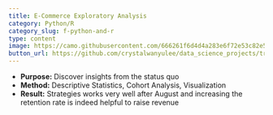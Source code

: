 ```yaml
---
title: E-Commerce Exploratory Analysis 
category: Python/R
category_slug: f-python-and-r
type: content
image: https://camo.githubusercontent.com/666261f6d4d4a283e6f72e53c82e50f763ede020be40ed74d1a0e98ceb81ff26/68747470733a2f2f696d616765732e756e73706c6173682e636f6d2f70686f746f2d313535333438343737312d3337316136303562303630623f69786c69623d72622d312e322e3126697869643d65794a6863484266615751694f6a45794d446439266175746f3d666f726d6174266669743d63726f7026773d3133353026713d3830
button_url: https://github.com/crystalwanyulee/data_science_projects/tree/master/projects/online%20retail/exploratory
---
```


* **Purpose:** Discover insights from the status quo
* **Method:** Descriptive Statistics, Cohort Analysis, Visualization
* **Result:** Strategies works very well after August and increasing the retention rate is indeed helpful to raise revenue

